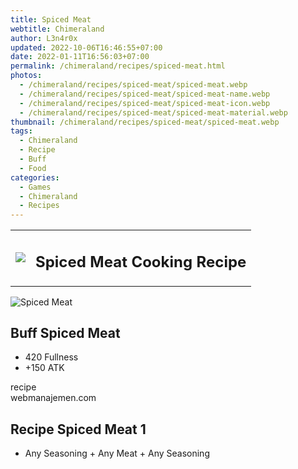 ```yaml
---
title: Spiced Meat
webtitle: Chimeraland
author: L3n4r0x
updated: 2022-10-06T16:46:55+07:00
date: 2022-01-11T16:56:03+07:00
permalink: /chimeraland/recipes/spiced-meat.html
photos:
  - /chimeraland/recipes/spiced-meat/spiced-meat.webp
  - /chimeraland/recipes/spiced-meat/spiced-meat-name.webp
  - /chimeraland/recipes/spiced-meat/spiced-meat-icon.webp
  - /chimeraland/recipes/spiced-meat/spiced-meat-material.webp
thumbnail: /chimeraland/recipes/spiced-meat/spiced-meat.webp
tags:
  - Chimeraland
  - Recipe
  - Buff
  - Food
categories:
  - Games
  - Chimeraland
  - Recipes
---
```


<section id="bootstrap-wrapper"><link rel="stylesheet" href="https://cdn.statically.io/gh/dimaslanjaka/Web-Manajemen/40ac3225/css/bootstrap-4.5-wrapper.css"/><div class="row mb-2"><div class="col-md-12 mb-2"><table class="table" id="post-info"><tbody><tr><td><img class="d-inline-block me-2" src="/chimeraland/recipes/spiced-meat/spiced-meat-icon.webp" width="auto" height="auto"/></td><td><h1 class="fs-5">Spiced Meat Cooking Recipe</h1></td></tr></tbody></table></div></div><div class="card mb-2"><div class="row g-0"><div class="col-sm-4 position-relative mb-2"><img src="/chimeraland/recipes/spiced-meat/spiced-meat-material.webp" class="card-img fit-cover w-100 h-100" alt="Spiced Meat" data-fancybox="true"/></div><div class="col-sm-8 mb-2"><div class="card-body"><h2 class="card-title fs-5">Buff Spiced Meat</h2><div class="card-text"><ul><li>420 Fullness</li><li>+150 ATK</li></ul></div><span class="badge rounded-pill bg-dark">recipe</span></div><div class="card-footer text-end text-muted">webmanajemen.com</div></div></div></div><div class="row mb-2"><div class="col-12 col-lg-6 recipe-item mb-2"><div class="card"><div class="card-body"><h2 class="card-title fs-5">Recipe Spiced Meat 1</h2><div class="card-text"><ul><li>Any Seasoning<span> + </span>Any Meat<span> + </span>Any Seasoning</li></ul></div></div></div></div></div></section>